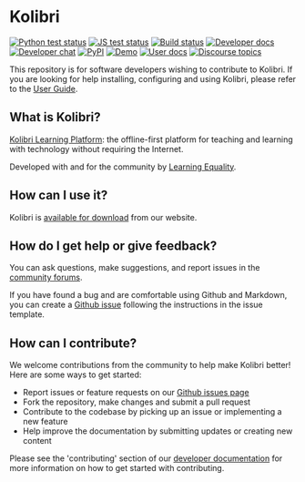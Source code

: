 # Kolibri

[![Python test status](https://github.com/learningequality/kolibri/actions/workflows/tox.yml/badge.svg?branch=develop)](https://github.com/learningequality/kolibri/actions/workflows/tox.yml)
[![JS test status](https://github.com/learningequality/kolibri/actions/workflows/yarn.yml/badge.svg?branch=develop)](https://github.com/learningequality/kolibri/actions/workflows/yarn.yml)
[![Build status](https://img.shields.io/buildkite/d84228011571e7dddb0a560f0358979c8a385173b4f58a11f8/develop.svg)](https://buildkite.com/learningequality/kolibri)
[![Developer docs](https://img.shields.io/badge/docs-dev-blue.svg)](http://kolibri-dev.readthedocs.org/en/develop/)
[![Developer chat](https://img.shields.io/badge/chat-dev-blue.svg)](http://webchat.freenode.net?channels=%23kolibri)
[![PyPI](https://img.shields.io/pypi/v/kolibri.svg?color=blue)](https://pypi.org/project/kolibri/)
[![Demo](https://img.shields.io/badge/demo-online-blue.svg)](http://kolibridemo.learningequality.org/)
[![User docs](https://img.shields.io/badge/docs-user-blue.svg)](http://kolibri.readthedocs.org/en/latest/)
[![Discourse topics](https://img.shields.io/discourse/https/community.learningequality.org/topics.svg?color=blue)](https://community.learningequality.org/)

This repository is for software developers wishing to contribute to Kolibri. If you are looking for help installing, configuring and using Kolibri, please refer to the [User Guide](https://kolibri.readthedocs.io/).


## What is Kolibri?

[Kolibri Learning Platform](https://learningequality.org/kolibri/): the offline-first platform for teaching and learning with technology without requiring the Internet.

Developed with and for the community by [Learning Equality](https://learningequality.org/).


## How can I use it?

Kolibri is [available for download](https://learningequality.org/download/) from our website.


## How do I get help or give feedback?

You can ask questions, make suggestions, and report issues in the [community forums](https://community.learningequality.org/).

If you have found a bug and are comfortable using Github and Markdown, you can create a [Github issue](https://github.com/learningequality/kolibri/issues) following the instructions in the issue template.


## How can I contribute?

We welcome contributions from the community to help make Kolibri better! Here are some ways to get started:
- Report issues or feature requests on our [Github issues page](https://github.com/learningequality/kolibri/issues)
- Fork the repository, make changes and submit a pull request
- Contribute to the codebase by picking up an issue or implementing a new feature
- Help improve the documentation by submitting updates or creating new content

Please see the 'contributing' section of our [developer documentation](http://kolibri-dev.readthedocs.io/) for more information on how to get started with contributing.

